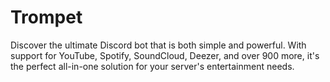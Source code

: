 # Trompet
 Discover the ultimate Discord bot that is both simple and powerful. With support for YouTube, Spotify, SoundCloud, Deezer, and over 900 more, it's the perfect all-in-one solution for your server's entertainment needs.
